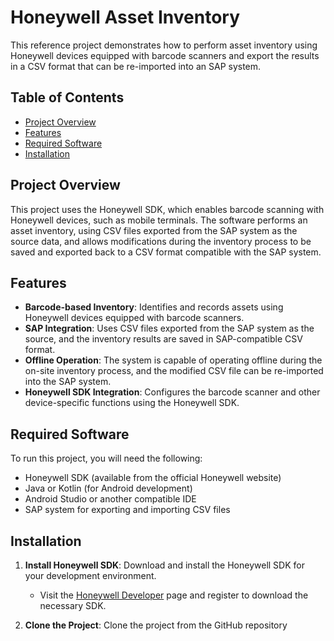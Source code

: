 # Honeywell Asset Inventory

This reference project demonstrates how to perform asset inventory using Honeywell devices equipped with barcode scanners and export the results in a CSV format that can be re-imported into an SAP system.

## Table of Contents

- [Project Overview](#project-overview)
- [Features](#features)
- [Required Software](#required-software)
- [Installation](#installation)

## Project Overview

This project uses the Honeywell SDK, which enables barcode scanning with Honeywell devices, such as mobile terminals. The software performs an asset inventory, using CSV files exported from the SAP system as the source data, and allows modifications during the inventory process to be saved and exported back to a CSV format compatible with the SAP system.

## Features

- **Barcode-based Inventory**: Identifies and records assets using Honeywell devices equipped with barcode scanners.
- **SAP Integration**: Uses CSV files exported from the SAP system as the source, and the inventory results are saved in SAP-compatible CSV format.
- **Offline Operation**: The system is capable of operating offline during the on-site inventory process, and the modified CSV file can be re-imported into the SAP system.
- **Honeywell SDK Integration**: Configures the barcode scanner and other device-specific functions using the Honeywell SDK.

## Required Software

To run this project, you will need the following:

- Honeywell SDK (available from the official Honeywell website)
- Java or Kotlin (for Android development)
- Android Studio or another compatible IDE
- SAP system for exporting and importing CSV files

## Installation

1. **Install Honeywell SDK**:
   Download and install the Honeywell SDK for your development environment.
   
   - Visit the [Honeywell Developer](https://automation.honeywell.com/us/en/software/productivity-solutions/enabling-software/mobility-sdk-android) page and register to download the necessary SDK.
   
2. **Clone the Project**:
   Clone the project from the GitHub repository